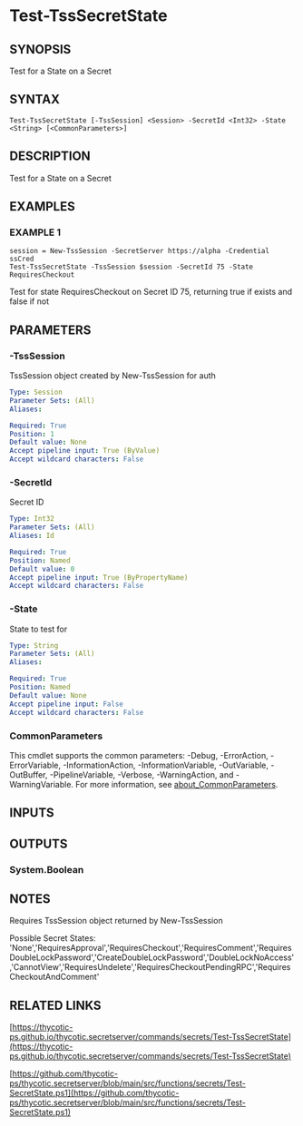# Test-TssSecretState

## SYNOPSIS
Test for a State on a Secret

## SYNTAX

```
Test-TssSecretState [-TssSession] <Session> -SecretId <Int32> -State <String> [<CommonParameters>]
```

## DESCRIPTION
Test for a State on a Secret

## EXAMPLES

### EXAMPLE 1
```
session = New-TssSession -SecretServer https://alpha -Credential ssCred
Test-TssSecretState -TssSession $session -SecretId 75 -State RequiresCheckout
```

Test for state RequiresCheckout on Secret ID 75, returning true if exists and false if not

## PARAMETERS

### -TssSession
TssSession object created by New-TssSession for auth

```yaml
Type: Session
Parameter Sets: (All)
Aliases:

Required: True
Position: 1
Default value: None
Accept pipeline input: True (ByValue)
Accept wildcard characters: False
```

### -SecretId
Secret ID

```yaml
Type: Int32
Parameter Sets: (All)
Aliases: Id

Required: True
Position: Named
Default value: 0
Accept pipeline input: True (ByPropertyName)
Accept wildcard characters: False
```

### -State
State to test for

```yaml
Type: String
Parameter Sets: (All)
Aliases:

Required: True
Position: Named
Default value: None
Accept pipeline input: False
Accept wildcard characters: False
```

### CommonParameters
This cmdlet supports the common parameters: -Debug, -ErrorAction, -ErrorVariable, -InformationAction, -InformationVariable, -OutVariable, -OutBuffer, -PipelineVariable, -Verbose, -WarningAction, and -WarningVariable. For more information, see [about_CommonParameters](http://go.microsoft.com/fwlink/?LinkID=113216).

## INPUTS

## OUTPUTS

### System.Boolean
## NOTES
Requires TssSession object returned by New-TssSession

Possible Secret States:
'None','RequiresApproval','RequiresCheckout','RequiresComment','RequiresDoubleLockPassword','CreateDoubleLockPassword','DoubleLockNoAccess','CannotView','RequiresUndelete','RequiresCheckoutPendingRPC','RequiresCheckoutAndComment'

## RELATED LINKS

[https://thycotic-ps.github.io/thycotic.secretserver/commands/secrets/Test-TssSecretState](https://thycotic-ps.github.io/thycotic.secretserver/commands/secrets/Test-TssSecretState)

[https://github.com/thycotic-ps/thycotic.secretserver/blob/main/src/functions/secrets/Test-SecretState.ps1](https://github.com/thycotic-ps/thycotic.secretserver/blob/main/src/functions/secrets/Test-SecretState.ps1)

